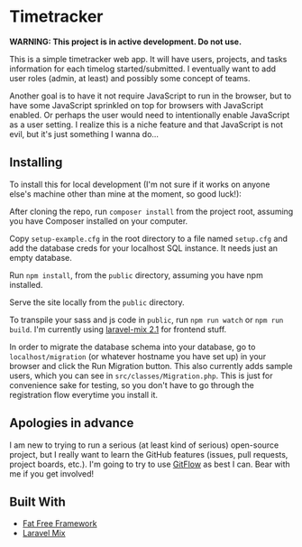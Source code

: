 # Timetracker

**WARNING: This project is in active development. Do not use.**

This is a simple timetracker web app. It will have users, projects, and tasks information for each timelog started/submitted. I eventually want to add user roles (admin, at least) and possibly some concept of teams.

Another goal is to have it not require JavaScript to run in the browser, but to have some JavaScript sprinkled on top for browsers with JavaScript enabled. Or perhaps the user would need to intentionally enable JavaScript as a user setting. I realize this is a niche feature and that JavaScript is not evil, but it's just something I wanna do...

## Installing

To install this for local development (I'm not sure if it works on anyone else's machine other than mine at the moment, so good luck!):

After cloning the repo, run `composer install` from the project root, assuming you have Composer installed on your computer.

Copy `setup-example.cfg` in the root directory to a file named `setup.cfg` and add the database creds for your localhost SQL instance. It needs just an empty database.

Run `npm install`, from the `public` directory, assuming you have npm installed.

Serve the site locally from the `public` directory.

To transpile your sass and js code in `public`, run `npm run watch` or `npm run build`. I'm currently using [laravel-mix 2.1](https://laravel-mix.com/docs/2.1/installation) for frontend stuff.

In order to migrate the database schema into your database, go to `localhost/migration` (or whatever hostname you have set up) in your browser and click the Run Migration button. This also currently adds sample users, which you can see in `src/classes/Migration.php`. This is just for convenience sake for testing, so you don't have to go through the registration flow everytime you install it.

## Apologies in advance

I am new to trying to run a serious (at least kind of serious) open-source project, but I really want to learn the GitHub features (issues, pull requests, project boards, etc.). I'm going to try to use [GitFlow](https://nvie.com/posts/a-successful-git-branching-model/) as best I can. Bear with me if you get involved!

## Built With

- [Fat Free Framework](https://fatfreeframework.com)
- [Laravel Mix](https://laravel-mix.com/)